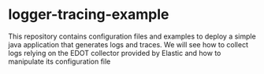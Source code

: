 # logger-tracing-example
This repository contains configuration files and examples to deploy a simple java application that generates logs and traces. We will see how to collect logs relying on the EDOT collector provided by Elastic and how to manipulate its configuration file
